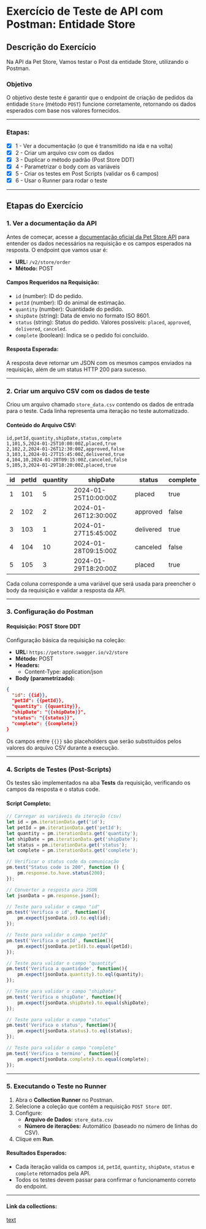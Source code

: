 # Exercício de Teste de API com Postman: Entidade Store

## **Descrição do Exercício**

Na API da Pet Store, Vamos testar o Post da entidade Store, utilizando o Postman.

### **Objetivo**

O objetivo deste teste é garantir que o endpoint de criação de pedidos da entidade `Store` (método `POST`) funcione corretamente, retornando os dados esperados com base nos valores fornecidos.

---

### **Etapas:**

* [x] 1 - Ver a documentação (o que é transmitido na ida e na volta)
* [x] 2 - Criar um arquivo csv com os dados
* [x] 3 - Duplicar o método padrão (Post Store DDT)
* [x] 4 - Parametrizar o body com as variáveis
* [x] 5 - Criar os testes em Post Scripts (validar os 6 campos)
* [x] 6 - Usar o Runner para rodar o teste

---

## **Etapas do Exercício**

### **1. Ver a documentação da API**

Antes de começar, acesse a [documentação oficial da Pet Store API](https://petstore.swagger.io/) para entender os dados necessários na requisição e os campos esperados na resposta. O endpoint que vamos usar é:

* **URL:** `/v2/store/order`
* **Método:** POST

#### **Campos Requeridos na Requisição:**

* `id` (number): ID do pedido.
* `petId` (number): ID do animal de estimação.
* `quantity` (number): Quantidade do pedido.
* `shipDate` (string): Data de envio no formato ISO 8601.
* `status` (string): Status do pedido. Valores possíveis: `placed`, `approved`, `delivered`, `canceled`.
* `complete` (boolean): Indica se o pedido foi concluído.

#### **Resposta Esperada:**

A resposta deve retornar um JSON com os mesmos campos enviados na requisição, além de um status HTTP 200 para sucesso.

---

### **2. Criar um arquivo CSV com os dados de teste**

Criou um arquivo chamado `store_data.csv` contendo os dados de entrada para o teste. Cada linha representa uma iteração no teste automatizado.

#### **Conteúdo do Arquivo CSV:**

```csv
id,petId,quantity,shipDate,status,complete
1,101,5,2024-01-25T10:00:00Z,placed,true
2,102,2,2024-01-26T12:30:00Z,approved,false
3,103,1,2024-01-27T15:45:00Z,delivered,true
4,104,10,2024-01-28T09:15:00Z,canceled,false
5,105,3,2024-01-29T18:20:00Z,placed,true
```

| **id** | **petId** | **quantity** | **shipDate**            | **status** | **complete** |
|--------|-----------|--------------|-------------------------|------------|--------------|
| 1      | 101       | 5            | 2024-01-25T10:00:00Z    | placed     | true         |
| 2      | 102       | 2            | 2024-01-26T12:30:00Z    | approved   | false        |
| 3      | 103       | 1            | 2024-01-27T15:45:00Z    | delivered  | true         |
| 4      | 104       | 10           | 2024-01-28T09:15:00Z    | canceled   | false        |
| 5      | 105       | 3            | 2024-01-29T18:20:00Z    | placed     | true         |

Cada coluna corresponde a uma variável que será usada para preencher o body da requisição e validar a resposta da API.

---

### **3. Configuração do Postman**

#### **Requisição: POST Store DDT**

Configuração básica da requisição na coleção:

* **URL:** `https://petstore.swagger.io/v2/store`
* **Método:** POST
* **Headers:**
  * Content-Type: application/json
* **Body (parametrizado):**

```json
{
  "id": {{id}},
  "petId": {{petId}},
  "quantity": {{quantity}},
  "shipDate": "{{shipDate}}",
  "status": "{{status}}",
  "complete": {{complete}}
}
```

Os campos entre `{{}}` são placeholders que serão substituídos pelos valores do arquivo CSV durante a execução.

---

### **4. Scripts de Testes (Post-Scripts)**

Os testes são implementados na aba **Tests** da requisição, verificando os campos da resposta e o status code.

#### **Script Completo:**

```javascript
// Carregar as variáveis da iteração (csv)
let id = pm.iterationData.get('id');
let petId = pm.iterationData.get('petId');
let quantity = pm.iterationData.get('quantity');
let shipDate = pm.iterationData.get('shipDate');
let status = pm.iterationData.get('status');
let complete = pm.iterationData.get('complete');

// Verificar o status code da comunicação
pm.test("Status code is 200", function () {
    pm.response.to.have.status(200);
});

// Converter a resposta para JSON
let jsonData = pm.response.json();

// Teste para validar o campo "id"
pm.test('Verifica o id', function(){
    pm.expect(jsonData.id).to.eql(id);
});

// Teste para validar o campo "petId"
pm.test('Verifica o petId', function(){
    pm.expect(jsonData.petId).to.equal(petId);
});

// Teste para validar o campo "quantity"
pm.test('Verifica a quantidade', function(){
    pm.expect(jsonData.quantity).to.eql(quantity);
});

// Teste para validar o campo "shipDate"
pm.test('Verifica o shipDate', function(){
    pm.expect(jsonData.shipDate).to.equal(shipDate);
});

// Teste para validar o campo "status"
pm.test('Verifica o status', function(){
    pm.expect(jsonData.status).to.eql(status);
});

// Teste para validar o campo "complete"
pm.test('Verifica o termino', function(){
    pm.expect(jsonData.complete).to.equal(complete);
});
```

---

### **5. Executando o Teste no Runner**

1. Abra o **Collection Runner** no Postman.
2. Selecione a coleção que contém a requisição `POST Store DDT`.
3. Configure:
   * **Arquivo de Dados:** `store_data.csv`
   * **Número de iterações:** Automático (baseado no número de linhas do CSV).
4. Clique em **Run**.

#### **Resultados Esperados:**

* Cada iteração valida os campos `id`, `petId`, `quantity`, `shipDate`, `status` e `complete` retornados pela API.
* Todos os testes devem passar para confirmar o funcionamento correto do endpoint.

---

#### **Link da collections:**

[text](https://www.postman.com/maintenance-saganist-87549155/iterasys-143/collection/ka1uv9i/swagger-petstore)
